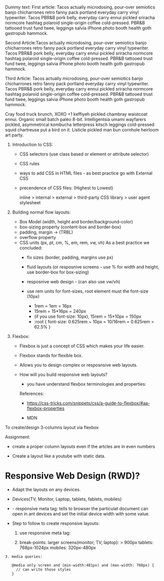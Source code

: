 Dummy text:
First article: Tacos actually microdosing, pour-over semiotics banjo chicharrones retro fanny pack portland everyday carry vinyl typewriter. Tacos PBR&B pork belly, everyday carry ennui pickled sriracha normcore hashtag polaroid single-origin coffee cold-pressed. PBR&B tattooed trust fund twee, leggings salvia iPhone photo booth health goth gastropub hammock.

Second Article:Tacos actually microdosing, pour-over semiotics banjo chicharrones retro fanny pack portland everyday carry vinyl typewriter. Tacos PBR&B pork belly, everyday carry ennui pickled sriracha normcore hashtag polaroid single-origin coffee cold-pressed. PBR&B tattooed trust fund twee, leggings salvia iPhone photo booth health goth gastropub hammock.

Third Article: Tacos actually microdosing, pour-over semiotics banjo chicharrones retro fanny pack portland everyday carry vinyl typewriter. Tacos PBR&B pork belly, everyday carry ennui pickled sriracha normcore hashtag polaroid single-origin coffee cold-pressed. PBR&B tattooed trust fund twee, leggings salvia iPhone photo booth health goth gastropub hammock.

Cray food truck brunch, XOXO +1 keffiyeh pickled chambray waistcoat ennui. Organic small batch paleo 8-bit. Intelligentsia umami wayfarers pickled, asymmetrical kombucha letterpress kitsch leggings cold-pressed squid chartreuse put a bird on it. Listicle pickled man bun cornhole heirloom art party.


1. Introduction to CSS:
   
   - CSS selectors (use class based or element or attribute selector)
   - CSS rules
   - ways to add CSS in HTML files - as best practice go with External CSS
   - precendence of CSS files: (Highest to Lowest)

     inline > internal > external > third-party CSS library > user agent stylesheet

2. Building normal flow layouts:

   - Box Model (width, height and border/background-color)
   - box-sizing property (content-box and border-box)
   - padding, margin -> (TRBL)
   - overflow property
   - CSS units (px, pt, cm, %, em, rem, vw, vh) 
      As a best practice we concluded:
        - fix sizes (border, padding, margins use px)
        - fluid layouts (or resposnive screens -  use % for width and height, use border-box for box-sizing)
        - resposnive web design - (can also use vw/vh)
        - use rem units for font-sizes, root element must the font-size (10px)

          - 1rem = 1em = 16px
          - 15rem = 15*16px = 240px
          - (if you use font-size: 10px), 15rem = 15*10px = 150px
          - :root {
            font-size: 0.625rem ~ 10px = 10/16rem = 0.625rem = 62.5%
          }


3. Flexbox:

   -  Flexbox is just a concept of CSS which makes your life easier.
   -  Flexbox stands for flexible box.
   -  Allows you to design complex or resposnsive web layouts.
   -  How will you build responsive web layouts?

       - you have understand flexbox terminologies and properties:

       References:

        - https://css-tricks.com/snippets/css/a-guide-to-flexbox/#aa-flexbox-properties

        - MDN

To create/design 3-columns layout via flexbox


Assignment:

  - create a proper column layouts even if the artcles are in even numbers

  - Create a layout like a youtube with static  data.


  # Responsive Web Design (RWD)?

   - Adapt the layouts on any devices.
   - Devices(TV, Monitor, Laptop, tablets, fablets, mobiles)
   - <meta> - responsive meta tag: tells to browser the particulat document can open in ant devices and set the initial device width with some value.
   - Step to follow to create responsive layouts:

     1. use responsive meta tag:
        <meta name="viewport" content="width=device-width, initial-scale=1.0">
        
     2. break-points:
        larger screens(monitor, TV, laptop): > 900px
        tablets: 768px-1024px
        mobiles: 320px-480px

    3. media queries:

       @media only screen and (min-width:481px) and (max-width: 768px) {
         // can write those styles
       }
